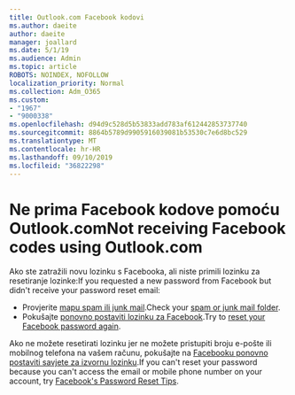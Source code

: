 ```yaml
---
title: Outlook.com Facebook kodovi
ms.author: daeite
author: daeite
manager: joallard
ms.date: 5/1/19
ms.audience: Admin
ms.topic: article
ROBOTS: NOINDEX, NOFOLLOW
localization_priority: Normal
ms.collection: Adm_O365
ms.custom:
- "1967"
- "9000338"
ms.openlocfilehash: d94d9c528d5b53833add783af612442853737740
ms.sourcegitcommit: 8864b5789d9905916039081b53530c7e6d8bc529
ms.translationtype: MT
ms.contentlocale: hr-HR
ms.lasthandoff: 09/10/2019
ms.locfileid: "36822298"
---
```

# <a name="not-receiving-facebook-codes-using-outlookcom"></a><span data-ttu-id="9afe8-102">Ne prima Facebook kodove pomoću Outlook.com</span><span class="sxs-lookup"><span data-stu-id="9afe8-102">Not receiving Facebook codes using Outlook.com</span></span>

<span data-ttu-id="9afe8-103">Ako ste zatražili novu lozinku s Facebooka, ali niste primili lozinku za resetiranje lozinke:</span><span class="sxs-lookup"><span data-stu-id="9afe8-103">If you requested a new password from Facebook but didn't receive your password reset email:</span></span>

- <span data-ttu-id="9afe8-104">Provjerite [mapu spam ili junk mail](https://outlook.live.com/mail/junkemail).</span><span class="sxs-lookup"><span data-stu-id="9afe8-104">Check your [spam or junk mail folder](https://outlook.live.com/mail/junkemail).</span></span>
- <span data-ttu-id="9afe8-105">Pokušajte [ponovno postaviti lozinku za Facebook](https://aka.ms/facebook-password-reset).</span><span class="sxs-lookup"><span data-stu-id="9afe8-105">Try to [reset your Facebook password again](https://aka.ms/facebook-password-reset).</span></span>

<span data-ttu-id="9afe8-106">Ako ne možete resetirati lozinku jer ne možete pristupiti broju e-pošte ili mobilnog telefona na vašem računu, pokušajte na [Facebooku ponovno postaviti savjete za izvornu lozinku](https://aka.ms/facebook-password-help).</span><span class="sxs-lookup"><span data-stu-id="9afe8-106">If you can't reset your password because you can't access the email or mobile phone number on your account, try [Facebook's Password Reset Tips](https://aka.ms/facebook-password-help).</span></span>